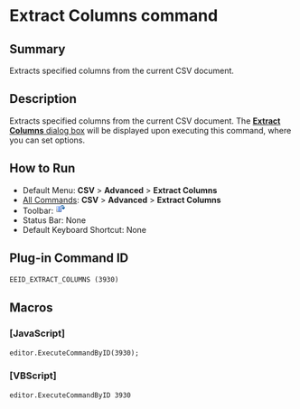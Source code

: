 # Extract Columns command

## Summary

Extracts specified columns from the current CSV document.

## Description

Extracts specified columns from the current CSV document. The [**Extract Columns** dialog box](../../dlg/extract_columns/index)
will be displayed upon executing this command, where you can set options.

## How to Run

- Default Menu: **CSV** \> **Advanced** \> **Extract Columns**
- [All Commands](../tools/all_commands): **CSV** \> **Advanced** \> **Extract Columns**
- Toolbar: ![](../../images/extract_columns.png)
- Status Bar: None
- Default Keyboard Shortcut: None

## Plug-in Command ID

```
EEID_EXTRACT_COLUMNS (3930)
```

## Macros

### \[JavaScript\]

```
editor.ExecuteCommandByID(3930);
```

### \[VBScript\]

```
editor.ExecuteCommandByID 3930
```
